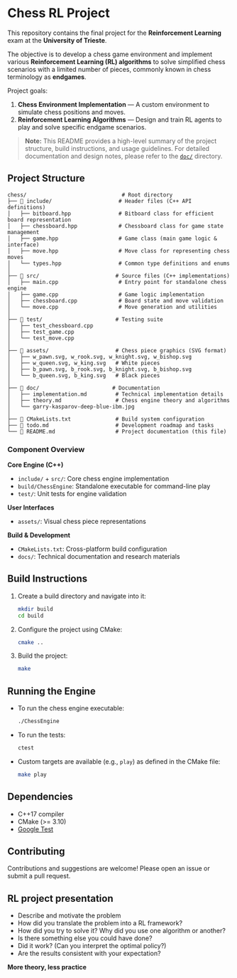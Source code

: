 # Chess RL Project

This repository contains the final project for the **Reinforcement Learning** exam at the **University of Trieste**.

The objective is to develop a chess game environment and implement various **Reinforcement Learning (RL) algorithms** to solve simplified chess scenarios with a limited number of pieces, commonly known in chess terminology as **endgames**.

Project goals:

1. **Chess Environment Implementation** — A custom environment to simulate chess positions and moves.
2. **Reinforcement Learning Algorithms** — Design and train RL agents to play and solve specific endgame scenarios.


> **Note:** This README provides a high-level summary of the project structure, build instructions, and usage guidelines. For detailed documentation and design notes, please refer to the [`doc/`](./doc/) directory.



## Project Structure

```
chess/                              # Root directory
├── 📁 include/                     # Header files (C++ API definitions)
│   ├── bitboard.hpp               # Bitboard class for efficient board representation
│   ├── chessboard.hpp             # Chessboard class for game state management
│   ├── game.hpp                   # Game class (main game logic & interface)
│   ├── move.hpp                   # Move class for representing chess moves
│   └── types.hpp                  # Common type definitions and enums
│
├── 📁 src/                        # Source files (C++ implementations)
│   ├── main.cpp                   # Entry point for standalone chess engine
│   ├── game.cpp                   # Game logic implementation
│   ├── chessboard.cpp             # Board state and move validation
│   └── move.cpp                   # Move generation and utilities
│
├── 📁 test/                       # Testing suite
│   ├── test_chessboard.cpp
│   ├── test_game.cpp              
│   └── test_move.cpp                   
│
├── 📁 assets/                     # Chess piece graphics (SVG format)
│   ├── w_pawn.svg, w_rook.svg, w_knight.svg, w_bishop.svg
│   ├── w_queen.svg, w_king.svg   # White pieces
│   ├── b_pawn.svg, b_rook.svg, b_knight.svg, b_bishop.svg
│   └── b_queen.svg, b_king.svg   # Black pieces
│
├── 📁 doc/                       # Documentation
│   ├── implementation.md         # Technical implementation details
│   ├── theory.md                 # Chess engine theory and algorithms
│   └── garry-kasparov-deep-blue-ibm.jpg
│
├── 🔧 CMakeLists.txt              # Build system configuration
├── 📝 todo.md                     # Development roadmap and tasks
└── 📖 README.md                   # Project documentation (this file)
```

### Component Overview

**Core Engine (C++)**
- `include/` + `src/`: Core chess engine implementation
- `build/ChessEngine`: Standalone executable for command-line play
- `test/`: Unit tests for engine validation

**User Interfaces**
- `assets/`: Visual chess piece representations

**Build & Development**
- `CMakeLists.txt`: Cross-platform build configuration
- `docs/`: Technical documentation and research materials

## Build Instructions

1. Create a build directory and navigate into it:
    ```sh
    mkdir build
    cd build
    ```

2. Configure the project using CMake:
    ```sh
    cmake ..
    ```

3. Build the project:
    ```sh
    make
    ```

## Running the Engine

- To run the chess engine executable:
    ```sh
    ./ChessEngine
    ```

- To run the tests:
    ```sh
    ctest
    ```

- Custom targets are available (e.g., `play`) as defined in the CMake file:
    ```sh
    make play
    ```


## Dependencies

- C++17 compiler
- CMake (>= 3.10)
- [Google Test](https://github.com/google/googletest)

## Contributing

Contributions and suggestions are welcome! Please open an issue or submit a pull request.

## RL project presentation

- Describe and motivate the problem
- How did you translate the problem into a RL framework?
- How did you try to solve it? Why did you use one algorithm or another?
- Is there something else you could have done?
- Did it work? (Can you interpret the optimal policy?)
- Are the results consistent with your expectation?

**More theory, less practice**

